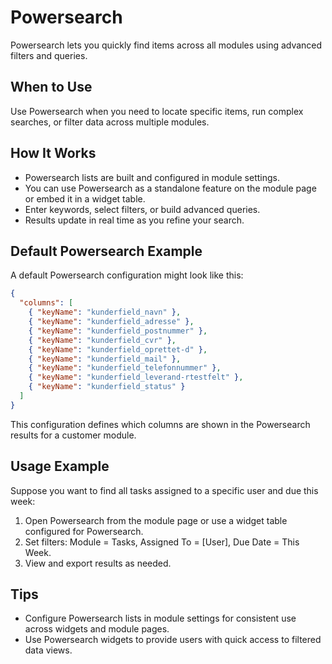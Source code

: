 # Powersearch

Powersearch lets you quickly find items across all modules using advanced filters and queries.

## When to Use
Use Powersearch when you need to locate specific items, run complex searches, or filter data across multiple modules.

## How It Works
- Powersearch lists are built and configured in module settings.
- You can use Powersearch as a standalone feature on the module page or embed it in a widget table.
- Enter keywords, select filters, or build advanced queries.
- Results update in real time as you refine your search.

## Default Powersearch Example
A default Powersearch configuration might look like this:

```json
{
  "columns": [
    { "keyName": "kunderfield_navn" },
    { "keyName": "kunderfield_adresse" },
    { "keyName": "kunderfield_postnummer" },
    { "keyName": "kunderfield_cvr" },
    { "keyName": "kunderfield_oprettet-d" },
    { "keyName": "kunderfield_mail" },
    { "keyName": "kunderfield_telefonnummer" },
    { "keyName": "kunderfield_leverand-rtestfelt" },
    { "keyName": "kunderfield_status" }
  ]
}
```
This configuration defines which columns are shown in the Powersearch results for a customer module.

## Usage Example
Suppose you want to find all tasks assigned to a specific user and due this week:

1. Open Powersearch from the module page or use a widget table configured for Powersearch.
2. Set filters: Module = Tasks, Assigned To = [User], Due Date = This Week.
3. View and export results as needed.

## Tips
- Configure Powersearch lists in module settings for consistent use across widgets and module pages.
- Use Powersearch widgets to provide users with quick access to filtered data views.